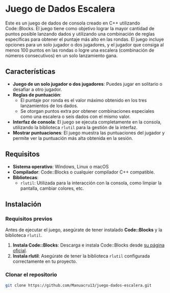 # Juego de Dados Escalera

Este es un juego de dados de consola creado en C++ utilizando Code::Blocks. El juego tiene como objetivo lograr la mayor cantidad de puntos posible lanzando dados
y utilizando una combinación de reglas específicas para obtener el puntaje más alto en las rondas. El juego incluye opciones para un solo jugador o dos jugadores,
y el jugador que consiga al menos 100 puntos en las rondas o logre una escalera (combinación de números consecutivos) en un solo lanzamiento gana.

## Características

- **Juego de un solo jugador o dos jugadores**: Puedes jugar en solitario o desafiar a otro jugador.
- **Reglas de puntuación**:
  - El puntaje por ronda es el valor máximo obtenido en los tres lanzamientos de los dados.
  - Se otorgan puntos extra por obtener combinaciones especiales como una escalera o seis dados con el mismo valor.
- **Interfaz de consola**: El juego se ejecuta completamente en la consola, utilizando la biblioteca `rlutil` para la gestión de la interfaz.
- **Mostrar puntuaciones**: El juego muestra las puntuaciones del jugador y permite ver la puntuación más alta obtenida en la sesión.

## Requisitos

- **Sistema operativo**: Windows, Linux o macOS
- **Compilador**: Code::Blocks o cualquier compilador C++ compatible.
- **Bibliotecas**:
  - `rlutil`: Utilizada para la interacción con la consola, como limpiar la pantalla, cambiar colores, etc.

## Instalación

### Requisitos previos

Antes de ejecutar el juego, asegúrate de tener instalado **Code::Blocks** y la biblioteca `rlutil`.

1. **Instala Code::Blocks**: Descarga e instala Code::Blocks desde [su página oficial](http://www.codeblocks.org/).
2. **Instala rlutil**: Asegúrate de tener la biblioteca `rlutil` configurada correctamente en tu proyecto.

### Clonar el repositorio

```bash
git clone https://github.com/Manuacru13/juego-dados-escalera.git
